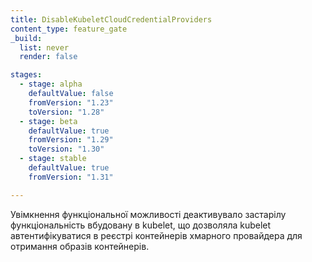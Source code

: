 ```yaml
---
title: DisableKubeletCloudCredentialProviders
content_type: feature_gate
_build:
  list: never
  render: false

stages:
  - stage: alpha
    defaultValue: false
    fromVersion: "1.23"
    toVersion: "1.28"
  - stage: beta
    defaultValue: true
    fromVersion: "1.29"
    toVersion: "1.30"
  - stage: stable
    defaultValue: true
    fromVersion: "1.31"

---
```

Увімкнення функціональної можливості деактивувало застарілу функціональність вбудовану в kubelet, що дозволяла kubelet автентифікуватися в реєстрі контейнерів хмарного провайдера для отримання образів контейнерів.
